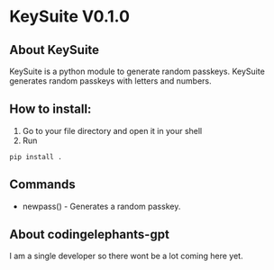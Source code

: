 # KeySuite V0.1.0
## About KeySuite
KeySuite is a python module to generate random passkeys.
KeySuite generates random passkeys with letters and numbers.

## How to install:
1. Go to your file directory and open it in your shell
2. Run
```shell
pip install .
```
## Commands
- newpass() - Generates a random passkey.


## About codingelephants-gpt
I am a single developer so there wont be a lot coming here yet.
